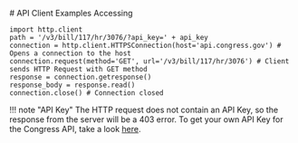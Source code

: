 # API Client Examples
Accessing 
```{.py3 title="HTTP Request with HTTP Library" linenums="1"}
import http.client
path = '/v3/bill/117/hr/3076/?api_key=' + api_key
connection = http.client.HTTPSConnection(host='api.congress.gov') # Opens a connection to the host
connection.request(method='GET', url='/v3/bill/117/hr/3076') # Client sends HTTP Request with GET method
response = connection.getresponse()
response_body = response.read()
connection.close() # Connection closed
```
!!! note "API Key"
    The HTTP request does not contain an API Key, so the response from the server will be a 403 error. To get your own API Key for the Congress API, take a look [here](https://api.congress.gov/sign-up/).